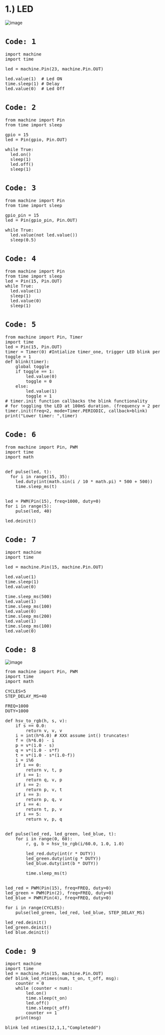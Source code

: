 <div class="jumbotron alert-info"><h1>1.) LED</h1></div>

![image](https://user-images.githubusercontent.com/63813881/175464891-49c814af-2ede-48e4-8887-a6259501f276.png)

# `Code: 1`

<pre>
import machine
import time

led = machine.Pin(23, machine.Pin.OUT)

led.value(1)  # Led ON
time.sleep(1) # Delay
led.value(0)  # Led Off
</pre>

# `Code: 2`
<pre>
from machine import Pin
from time import sleep

gpio = 15
led = Pin(gpio, Pin.OUT)

while True:
  led.on()
  sleep(1)
  led.off()
  sleep(1)
</pre>

# `Code: 3`

<pre>
from machine import Pin
from time import sleep

gpio_pin = 15
led = Pin(gpio_pin, Pin.OUT)

while True:
  led.value(not led.value())
  sleep(0.5)
</pre>

# `Code: 4`

<pre>
from machine import Pin
from time import sleep
led = Pin(15, Pin.OUT)
while True:
  led.value(1)
  sleep(1)
  led.value(0)
  sleep(1)
</pre>

# `Code: 5`

<pre>
from machine import Pin, Timer
import time
led = Pin(15, Pin.OUT)
timer = Timer(0) #Intialize timer_one, trigger LED blink period to 500 mSec.
toggle = 1
def blink(timer):
    global toggle
    if toggle == 1:
        led.value(0)
        toggle = 0
    else:
        led.value(1)
        toggle = 1
# timer.init function callbacks the blink functionality 
# for toggling the LED at 100mS duration. (frequency = 2 per second)
timer.init(freq=2, mode=Timer.PERIODIC, callback=blink)
print("Lower timer: ",timer)
</pre>

# `Code: 6`

<pre>
from machine import Pin, PWM
import time
import math


def pulse(led, t):
  for i in range(15, 35):
    led.duty(int(math.sin(i / 10 * math.pi) * 500 + 500))
    time.sleep_ms(t)


led = PWM(Pin(15), freq=1000, duty=0)
for i in range(5):
    pulse(led, 40)

led.deinit()
</pre>

# `Code: 7`

<pre>
import machine
import time

led = machine.Pin(15, machine.Pin.OUT)

led.value(1)
time.sleep(1)
led.value(0)

time.sleep_ms(500)
led.value(1)
time.sleep_ms(100)
led.value(0)
time.sleep_ms(200)
led.value(1)
time.sleep_ms(100)
led.value(0)
</pre>

# `Code: 8`

![image](https://user-images.githubusercontent.com/63813881/175464931-34a6001c-58e3-4bba-a03e-fff8aac5de3f.png)

<pre>
from machine import Pin, PWM
import time
import math

CYCLES=5
STEP_DELAY_MS=40

FREQ=1000
DUTY=1000

def hsv_to_rgb(h, s, v):
    if s == 0.0:
        return v, v, v
    i = int(h*6.0) # XXX assume int() truncates!
    f = (h*6.0) - i
    p = v*(1.0 - s)
    q = v*(1.0 - s*f)
    t = v*(1.0 - s*(1.0-f))
    i = i%6
    if i == 0:
        return v, t, p
    if i == 1:
        return q, v, p
    if i == 2:
        return p, v, t
    if i == 3:
        return p, q, v
    if i == 4:
        return t, p, v
    if i == 5:
        return v, p, q


def pulse(led_red, led_green, led_blue, t):
    for i in range(0, 60):
        r, g, b = hsv_to_rgb(i/60.0, 1.0, 1.0)

        led_red.duty(int(r * DUTY))
        led_green.duty(int(g * DUTY))
        led_blue.duty(int(b * DUTY))
        
        time.sleep_ms(t)


led_red = PWM(Pin(15), freq=FREQ, duty=0)
led_green = PWM(Pin(2), freq=FREQ, duty=0)
led_blue = PWM(Pin(4), freq=FREQ, duty=0)

for i in range(CYCLES):
    pulse(led_green, led_red, led_blue, STEP_DELAY_MS)

led_red.deinit()
led_green.deinit()
led_blue.deinit()
</pre>

# `Code: 9`
<pre>
import machine
import time
led = machine.Pin(15, machine.Pin.OUT)
def blink_led_ntimes(num, t_on, t_off, msg):
    counter = 0
    while (counter < num):
        led.on()
        time.sleep(t_on)
        led.off()
        time.sleep(t_off)
        counter += 1
    print(msg)

blink_led_ntimes(12,1,1,"Completedd")
</pre>

